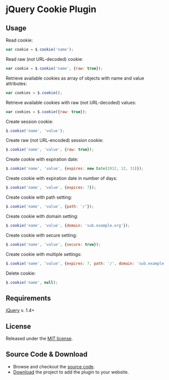 # jQuery Cookie Plugin

## Usage
Read cookie:
```js
var cookie = $.cookie('name');
```

Read raw (not URL-decoded) cookie:
```js
var cookie = $.cookie('name', {raw: true});
```

Retrieve available cookies as array of objects with name and value attributes:
```js
var cookies = $.cookie();
```

Retrieve available cookies with raw (not URL-decoded) values:
```js
var cookies = $.cookie({raw: true});
```

Create session cookie:
```js
$.cookie('name', 'value');
```

Create raw (not URL-encoded) session cookie:
```js
$.cookie('name', 'value', {raw: true});
```

Create cookie with expiration date:
```js
$.cookie('name', 'value', {expires: new Date(2012, 12, 31)});
```

Create cookie with expiration date in number of days:
```js
$.cookie('name', 'value', {expires: 7});
```

Create cookie with path setting:
```js
$.cookie('name', 'value', {path: '/'});
```

Create cookie with domain setting:
```js
$.cookie('name', 'value', {domain: 'sub.example.org'});
```

Create cookie with secure setting:
```js
$.cookie('name', 'value', {secure: true});
```

Create cookie with multiple settings:
```js
$.cookie('name', 'value', {expires: 7, path: '/', domain: 'sub.example.org', secure: true});
```

Delete cookie:
```js
$.cookie('name', null);
```

## Requirements
[jQuery](http://jquery.com/) v. 1.4+

## License
Released under the [MIT license](http://creativecommons.org/licenses/MIT/).

## Source Code & Download
* Browse and checkout the [source code](https://github.com/blueimp/jQuery-Cookie).
* [Download](https://github.com/blueimp/jQuery-Cookie/archives/master) the project to add the plugin to your website.
